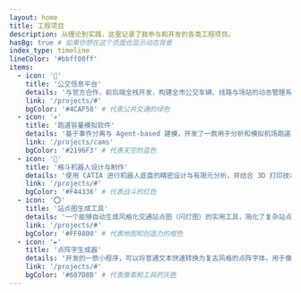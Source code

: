 ```yaml
---
layout: home
title: 工程项目
description: 从理论到实践，这里记录了我参与和开发的各类工程项目。
hasBg: true # 如果你想在这个页面也显示动态背景
index_type: timeline
lineColor: '#bbff00ff'
items:
  - icon: '🚌'
    title: '公交信息平台'
    details: '与官方合作，前后端全栈开发，构建全市公交车辆、线路与场站的动态管理系统。'
    link: '/projects/#'
    bgColor: '#4CAF50' # 代表公共交通的绿色
  - icon: '✈️'
    title: '跑道容量模拟软件'
    details: '基于事件分离与 Agent-based 建模，开发了一款用于分析和模拟机场跑道容量的 Java 软件，支持灵活的自定义规则。'
    link: '/projects/cams'
    bgColor: '#2196F3' # 代表天空的蓝色
  - icon: '🤖'
    title: '格斗机器人设计与制作'
    details: '使用 CATIA 进行机器人底盘的精密设计与有限元分析，并结合 3D 打印技术制作实体机器人，参与大学生工程实践与创新能力大赛。'
    link: '/projects/#'
    bgColor: '#F44336' # 代表战斗的红色
  - icon: '⭕'
    title: '站点图生成工具'
    details: '一个能够自动生成风格化交通站点图（闪灯图）的实用工具，简化了复杂站点图的绘制过程。'
    link: '/projects/#'
    bgColor: '#FF9800' # 代表地图和创造力的橙色
  - icon: '✒️'
    title: '点阵字生成器'
    details: '开发的一款小程序，可以将普通文本快速转换为复古风格的点阵字体，用于像素艺术或特殊显示效果。'
    link: '/projects/#'
    bgColor: '#607D8B' # 代表像素和工具的灰色
---
```


<!-- 直接调用组件来渲染上面的数据 -->
<ResearchIndex />